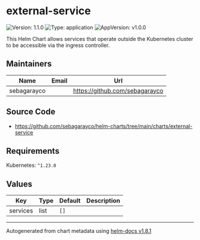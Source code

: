# external-service

![Version: 1.1.0](https://img.shields.io/badge/Version-1.1.0-informational?style=flat-square) ![Type: application](https://img.shields.io/badge/Type-application-informational?style=flat-square) ![AppVersion: v1.0.0](https://img.shields.io/badge/AppVersion-v1.0.0-informational?style=flat-square)

This Helm Chart allows services that operate outside the Kubernetes cluster to be accessible via the ingress controller.

## Maintainers

| Name | Email | Url |
| ---- | ------ | --- |
| sebagarayco |  | <https://github.com/sebagarayco> |

## Source Code

* <https://github.com/sebagarayco/helm-charts/tree/main/charts/external-service>

## Requirements

Kubernetes: `^1.23.0`

## Values

| Key | Type | Default | Description |
|-----|------|---------|-------------|
| services | list | `[]` |  |

----------------------------------------------
Autogenerated from chart metadata using [helm-docs v1.8.1](https://github.com/norwoodj/helm-docs/releases/v1.8.1)
